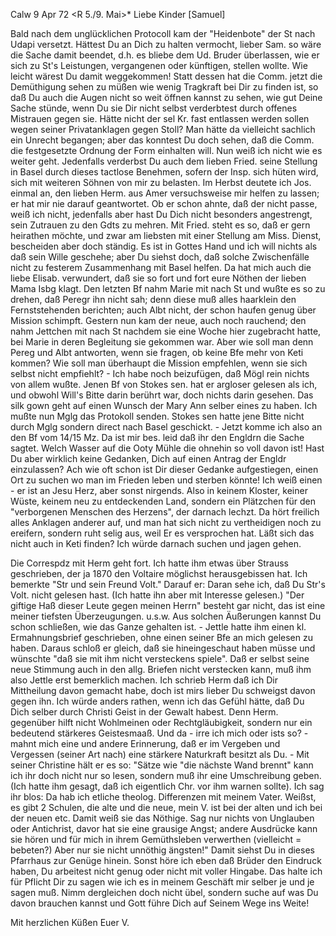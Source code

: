  Calw 9 Apr 72
 <R 5./9. Mai>*
Liebe Kinder [Samuel]

Bald nach dem unglücklichen Protocoll kam der "Heidenbote" der St nach Udapi versetzt. Hättest Du an Dich zu halten vermocht, lieber Sam. so wäre die Sache damit beendet, d.h. es bliebe dem Ud. Bruder überlassen, wie er sich zu St's Leistungen, vergangenen oder künftigen, stellen wollte. Wie leicht wärest Du damit weggekommen! Statt dessen hat die Comm. jetzt die Demüthigung sehen zu müßen wie wenig Tragkraft bei Dir zu finden ist, so daß Du auch die Augen nicht so weit öffnen kannst zu sehen, wie gut Deine Sache stünde, wenn Du sie Dir nicht selbst verderbtest durch offenes Mistrauen gegen sie. Hätte nicht der sel Kr. fast entlassen werden sollen wegen seiner Privatanklagen gegen Stoll? Man hätte da vielleicht sachlich ein Unrecht begangen; aber das konntest Du doch sehen, daß die Comm. die festgesetzte Ordnung der Form einhalten will. Nun weiß ich nicht wie es weiter geht. Jedenfalls verderbst Du auch dem lieben Fried. seine Stellung in Basel durch dieses tactlose Benehmen, sofern der Insp. sich hüten wird, sich mit weiteren Söhnen von mir zu belasten. Im Herbst deutete ich Jos. einmal an, den lieben Herm. aus Amer versuchsweise mir helfen zu lassen; er hat mir nie darauf geantwortet. Ob er schon ahnte, daß der nicht passe, weiß ich nicht, jedenfalls aber hast Du Dich nicht besonders angestrengt, sein Zutrauen zu den Gdts zu mehren. Mit Fried. steht es so, daß er gern heirathen möchte, und zwar am liebsten mit einer Stellung am Miss. Dienst, bescheiden aber doch ständig. Es ist in Gottes Hand und ich will nichts als daß sein Wille geschehe; aber Du siehst doch, daß solche Zwischenfälle nicht zu festerem Zusammenhang mit Basel helfen. Da hat mich auch die liebe Elisab. verwundert, daß sie so fort und fort eure Nöthen der lieben Mama Isbg klagt. Den letzten Bf nahm Marie mit nach St und wußte es so zu drehen, daß Peregr ihn nicht sah; denn diese muß alles haarklein den Fernststehenden berichten; auch Albt nicht, der schon haufen genug über Mission schimpft. Gestern nun kam der neue, auch noch rauchend; den nahm Jettchen mit nach St nachdem sie eine Woche hier zugebracht hatte, bei Marie in deren Begleitung sie gekommen war. Aber wie soll man denn Pereg und Albt antworten, wenn sie fragen, ob keine Bfe mehr von Keti kommen? Wie soll man überhaupt die Mission empfehlen, wenn sie sich selbst nicht empfiehlt? - Ich habe noch beizufügen, daß Mögl rein nichts von allem wußte. Jenen Bf von Stokes sen. hat er argloser gelesen als ich, und obwohl Will's Bitte darin berührt war, doch nichts darin gesehen. Das silk gown geht auf einen Wunsch der Mary Ann selber eines zu haben. Ich mußte nun Mglg das Protokoll senden. Stokes sen hatte jene Bitte nicht durch Mglg sondern direct nach Basel geschickt. - Jetzt komme ich also an den Bf vom 14/15 Mz. Da ist mir bes. leid daß ihr den Engldrn die Sache sagtet. Welch Wasser auf die Ooty Mühle die ohnehin so voll davon ist! Hast Du aber wirklich keine Gedanken, Dich auf einen Antrag der Engldr einzulassen? Ach wie oft schon ist Dir dieser Gedanke aufgestiegen, einen Ort zu suchen wo man im Frieden leben und sterben könnte! Ich weiß einen - er ist an Jesu Herz, aber sonst nirgends. Also in keinem Kloster, keiner Wüste, keinem neu zu entdeckenden Land, sondern ein Plätzchen für den "verborgenen Menschen des Herzens", der darnach lechzt. Da hört freilich alles Anklagen anderer auf, und man hat sich nicht zu vertheidigen noch zu ereifern, sondern ruht selig aus, weil Er es versprochen hat. Läßt sich das nicht auch in Keti finden? Ich würde darnach suchen und jagen gehen.

Die Correspdz mit Herm geht fort. Ich hatte ihm etwas über Strauss geschrieben, der ja 1870 den Voltaire möglichst herausgebissen hat. Ich bemerkte "Str und sein Freund Volt." Darauf er: Daran sehe ich, daß Du Str's Volt. nicht gelesen hast. (Ich hatte ihn aber mit Interesse gelesen.) "Der giftige Haß dieser Leute gegen meinen Herrn" besteht gar nicht, das ist eine meiner tiefsten Überzeugungen. u.s.w. Aus solchen Äußerungen kannst Du schon schließen, wie das Ganze gehalten ist. - Jettle hatte ihm einen kl. Ermahnungsbrief geschrieben, ohne einen seiner Bfe an mich gelesen zu haben. Daraus schloß er gleich, daß sie hineingeschaut haben müsse und wünschte "daß sie mit ihm nicht versteckens spiele". Daß er selbst seine neue Stimmung auch in den allg. Briefen nicht verstecken kann, muß ihm also Jettle erst bemerklich machen. Ich schrieb Herm daß ich Dir Mittheilung davon gemacht habe, doch ist mirs lieber Du schweigst davon gegen ihn. Ich würde anders rathen, wenn ich das Gefühl hätte, daß Du Dich selber durch Christi Geist in der Gewalt habest. Denn Herm. gegenüber hilft nicht Wohlmeinen oder Rechtgläubigkeit, sondern nur ein bedeutend stärkeres Geistesmaaß. Und da - irre ich mich oder ists so? - mahnt mich eine und andere Erinnerung, daß er im Vergeben und Vergessen (seiner Art nach) eine stärkere Naturkraft besitzt als Du. - Mit seiner Christine hält er es so: "Sätze wie "die nächste Wand brennt" kann ich ihr doch nicht nur so lesen, sondern muß ihr eine Umschreibung geben. (Ich hatte ihm gesagt, daß ich eigentlich Chr. vor ihm warnen sollte). Ich sag ihr blos: Da hab ich etliche theolog. Differenzen mit meinem Vater. Weißst, es gibt 2 Schulen, die alte und die neue, mein V. ist bei der alten und ich bei der neuen etc. Damit weiß sie das Nöthige. Sag nur nichts von Unglauben oder Antichrist, davor hat sie eine grausige Angst; andere Ausdrücke kann sie hören und für mich in ihrem Gemüthsleben verwerthen (vielleicht = bebeten?) Aber nur sie nicht unnöthig ängsten!" Damit siehst Du in dieses Pfarrhaus zur Genüge hinein. 
Sonst höre ich eben daß Brüder den Eindruck haben, Du arbeitest nicht genug oder nicht mit voller Hingabe. Das halte ich für Pflicht Dir zu sagen wie ich es in meinem Geschäft mir selber je und je sagen muß. Nimm dergleichen doch nicht übel, sondern suche auf was Du davon brauchen kannst und Gott führe Dich auf Seinem Wege ins Weite!

 Mit herzlichen Küßen
 Euer V.
